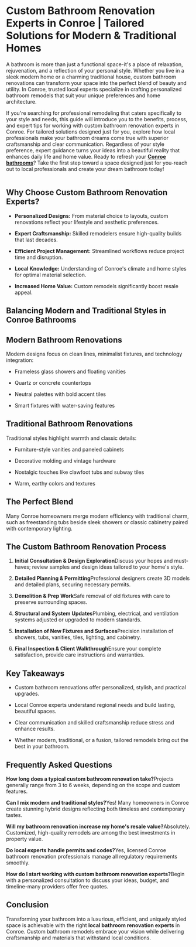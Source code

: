 <h1>Custom Bathroom Renovation Experts in Conroe | Tailored Solutions for Modern & Traditional Homes</h1>
<p>A bathroom is more than just a functional space-it's a place of relaxation, rejuvenation, and a reflection of your personal style. Whether you live in a sleek modern home or a charming traditional house, custom bathroom renovations can transform your space into the perfect blend of beauty and utility. In Conroe, trusted local experts specialize in crafting personalized bathroom remodels that suit your unique preferences and home architecture.</p>
<p>If you're searching for professional remodeling that caters specifically to your style and needs, this guide will introduce you to the benefits, process, and expert tips for working with custom bathroom renovation experts in Conroe. For tailored solutions designed just for you, explore how local professionals make your bathroom dreams come true with superior craftsmanship and clear communication. Regardless of your style preference, expert guidance turns your ideas into a beautiful reality that enhances daily life and home value. Ready to refresh your <a href="https://bathroomremodelingconroe.com/"><strong>Conroe bathrooms</strong></a>? Take the first step toward a space designed just for you-reach out to local professionals and create your dream bathroom today!</p>

<p><img src="https://i.postimg.cc/FKq3GBSH/1-1.jpg" alt="" /></p>

<h2>Why Choose Custom Bathroom Renovation Experts?</h2>
<ul>
  <li>
    <p><strong>Personalized Designs:</strong> From material choice to layouts, custom renovations reflect your lifestyle and aesthetic preferences.</p>
  </li>
  <li>
    <p><strong>Expert Craftsmanship:</strong> Skilled remodelers ensure high-quality builds that last decades.</p>
  </li>
  <li>
    <p><strong>Efficient Project Management:</strong> Streamlined workflows reduce project time and disruption.</p>
  </li>
  <li>
    <p><strong>Local Knowledge:</strong> Understanding of Conroe's climate and home styles for optimal material selection.</p>
  </li>
  <li>
    <p><strong>Increased Home Value:</strong> Custom remodels significantly boost resale appeal.</p>
  </li>
</ul>
<h2>Balancing Modern and Traditional Styles in Conroe Bathrooms</h2>
<h2>Modern Bathroom Renovations</h2>
<p>Modern designs focus on clean lines, minimalist fixtures, and technology integration:</p>
<ul>
  <li>
    <p>Frameless glass showers and floating vanities</p>
  </li>
  <li>
    <p>Quartz or concrete countertops</p>
  </li>
  <li>
    <p>Neutral palettes with bold accent tiles</p>
  </li>
  <li>
    <p>Smart fixtures with water-saving features</p>
  </li>
</ul>
<h2>Traditional Bathroom Renovations</h2>
<p>Traditional styles highlight warmth and classic details:</p>
<ul>
  <li>
    <p>Furniture-style vanities and paneled cabinets</p>
  </li>
  <li>
    <p>Decorative molding and vintage hardware</p>
  </li>
  <li>
    <p>Nostalgic touches like clawfoot tubs and subway tiles</p>
  </li>
  <li>
    <p>Warm, earthy colors and textures</p>
  </li>
</ul>
<h2>The Perfect Blend</h2>
<p>Many Conroe homeowners merge modern efficiency with traditional charm, such as freestanding tubs beside sleek showers or classic cabinetry paired with contemporary lighting.</p>
<h2>The Custom Bathroom Renovation Process</h2>
<ol>
  <li>
    <p><strong>Initial Consultation & Design Exploration</strong>Discuss your hopes and must-haves; review samples and design ideas tailored to your home's style.</p>
  </li>
  <li>
    <p><strong>Detailed Planning & Permitting</strong>Professional designers create 3D models and detailed plans, securing necessary permits.</p>
  </li>
  <li>
    <p><strong>Demolition & Prep Work</strong>Safe removal of old fixtures with care to preserve surrounding spaces.</p>
  </li>
  <li>
    <p><strong>Structural and System Updates</strong>Plumbing, electrical, and ventilation systems adjusted or upgraded to modern standards.</p>
  </li>
  <li>
    <p><strong>Installation of New Fixtures and Surfaces</strong>Precision installation of showers, tubs, vanities, tiles, lighting, and cabinetry.</p>
  </li>
  <li>
    <p><strong>Final Inspection & Client Walkthrough</strong>Ensure your complete satisfaction, provide care instructions and warranties.</p>
  </li>
</ol>
<h2>Key Takeaways</h2>
<ul>
  <li>
    <p>Custom bathroom renovations offer personalized, stylish, and practical upgrades.</p>
  </li>
  <li>
    <p>Local Conroe experts understand regional needs and build lasting, beautiful spaces.</p>
  </li>
  <li>
    <p>Clear communication and skilled craftsmanship reduce stress and enhance results.</p>
  </li>
  <li>
    <p>Whether modern, traditional, or a fusion, tailored remodels bring out the best in your bathroom.</p>
  </li>
</ul>
<h2>Frequently Asked Questions</h2>
<p><strong>How long does a typical custom bathroom renovation take?</strong>Projects generally range from 3 to 6 weeks, depending on the scope and custom features.</p>
<p><strong>Can I mix modern and traditional styles?</strong>Yes! Many homeowners in Conroe create stunning hybrid designs reflecting both timeless and contemporary tastes.</p>
<p><strong>Will my bathroom renovation increase my home's resale value?</strong>Absolutely. Customized, high-quality remodels are among the best investments in property value.</p>
<p><strong>Do local experts handle permits and codes?</strong>Yes, licensed Conroe bathroom renovation professionals manage all regulatory requirements smoothly.</p>
<p><strong>How do I start working with custom bathroom renovation experts?</strong>Begin with a personalized consultation to discuss your ideas, budget, and timeline-many providers offer free quotes.</p>
<h2>Conclusion</h2>
<p>Transforming your bathroom into a luxurious, efficient, and uniquely styled space is achievable with the right <strong>local bathroom renovation experts</strong> in Conroe. Custom bathroom remodels embrace your vision while delivering craftsmanship and materials that withstand local conditions. </p>
